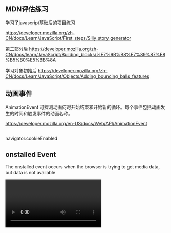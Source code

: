 ## MDN评估练习
学习了javascript基础后的项目练习

https://developer.mozilla.org/zh-CN/docs/Learn/JavaScript/First_steps/Silly_story_generator



第二部分后
https://developer.mozilla.org/zh-CN/docs/learn/JavaScript/Building_blocks/%E7%9B%B8%E7%89%87%E8%B5%B0%E5%BB%8A



学习对象初始后
https://developer.mozilla.org/zh-CN/docs/Learn/JavaScript/Objects/Adding_bouncing_balls_features

## 动画事件
AnimationEvent
可探测动画何时开始结束和开始新的循环。每个事件包括动画发生的时间和触发事件的动画名称。 

https://developer.mozilla.org/en-US/docs/Web/API/AnimationEvent
## 
navigator.cookieEnabled


## onstalled Event
The onstalled event occurs when the browser is trying to get media data, but data is not available

<video onstalled="myFunction()">

Supported HTML tags:	<audio> and <video>

## onsuspend event
The onsuspend event occurs when the browser is intentionally not getting media data

This event occurs when the loading of the media is suspended (prevented from continuing). This can happen when the download has completed, or because it has been paused for some reason(暂停媒体加载（防止继续加载）时，将发生此事件。下载完成或由于某种原因已暂停下载时，可能会发生这种情况)

Supported HTML tags:	<audio> and <video>



## 
To get the size of an element, use the clientWidth, clientHeight, innerWidth, innerHeight, outerWidth, outerHeight, offsetWidth and/or offsetHeight properties.

## 
document.body.scrollTop > 350 滚动350px


## 
Window.getSelection
https://developer.mozilla.org/zh-CN/docs/Web/API/Window/getSelection

## 
```js
function myFunction(){
  var elem = document.getElementById("test");
  var txt = "";
  cssObj = window.getComputedStyle(elem, null)

  for (i = 0; i < cssObj.length; i++) { 
    cssObjProp = cssObj.item(i)
    txt += cssObjProp + " = " + cssObj.getPropertyValue(cssObjProp) + "<br>";
  }
  document.getElementById("demo").innerHTML = txt;
}
```